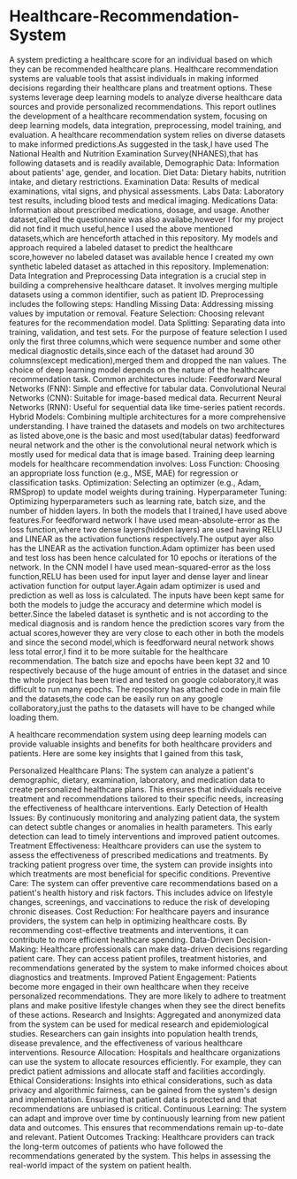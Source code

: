 # Healthcare-Recommendation-System
A system predicting a healthcare score for an individual based on which they can be recommended healthcare plans.
Healthcare recommendation systems are valuable tools that assist individuals in making informed decisions regarding their healthcare plans and treatment options. These systems leverage deep learning models to analyze diverse healthcare data sources and provide personalized recommendations. This report outlines the development of a healthcare recommendation system, focusing on deep learning models, data integration, preprocessing, model training, and evaluation.
A healthcare recommendation system relies on diverse datasets to make informed predictions.As suggested in the task,I have used The National Health and Nutrition Examination Survey(NHANES),that has following datasets and is readily available,
Demographic Data: Information about patients' age, gender, and location.
Diet Data: Dietary habits, nutrition intake, and dietary restrictions.
Examination Data: Results of medical examinations, vital signs, and physical assessments.
Labs Data: Laboratory test results, including blood tests and medical imaging.
Medications Data: Information about prescribed medications, dosage, and usage.
Another dataset,called the questionnaire was also availabe,however I for my project did not find it much useful,hence I used the above mentioned datasets,which are henceforth attached in this repository.
My models and approach required a labeled dataset to predict the healthcare score,however no labeled dataset was available hence I created my own synthetic labeled dataset as attached in this repository.
Implemenation: Data Integration and Preprocessing
Data integration is a crucial step in building a comprehensive healthcare dataset. It involves merging multiple datasets using a common identifier, such as patient ID. Preprocessing includes the following steps:
Handling Missing Data: Addressing missing values by imputation or removal.
Feature Selection: Choosing relevant features for the recommendation model.
Data Splitting: Separating data into training, validation, and test sets.
For the purpose of feature selection I used only the first three columns,which were sequence number and some other medical diagnostic details,since each of the dataset had around 30 columns(except medication),merged them and dropped the nan values.
The choice of deep learning model depends on the nature of the healthcare recommendation task. Common architectures include:
Feedforward Neural Networks (FNN): Simple and effective for tabular data.
Convolutional Neural Networks (CNN): Suitable for image-based medical data.
Recurrent Neural Networks (RNN): Useful for sequential data like time-series patient records.
Hybrid Models: Combining multiple architectures for a more comprehensive understanding.
I have trained the datasets and models on two architectures as listed above,one is the basic and most used(tabular datas) feedforward neural network and the other is the convolutional neural network which is mostly used for medical data that is image based.
Training deep learning models for healthcare recommendation involves:
Loss Function: Choosing an appropriate loss function (e.g., MSE, MAE) for regression or classification tasks.
Optimization: Selecting an optimizer (e.g., Adam, RMSprop) to update model weights during training.
Hyperparameter Tuning: Optimizing hyperparameters such as learning rate, batch size, and the number of hidden layers.
In both the models that I trained,I have used above features.For feedforward network I have used mean-absolute-error as the loss function,where two dense layers(hidden layers) are used having RELU and LINEAR as the activation functions respectively.The output ayer also has the LINEAR as the activation function.Adam optimizer has been used and test loss has been hence calculated for 10 epochs or iterations of the network.
In the CNN model I have used mean-squared-error as the loss function,RELU has been used for input layer and dense layer and linear activation function for output layer.Again adam optimizer is used and prediction as well as loss is calculated.
The inputs have been kept same for both the models to judge the accuracy and determine which model is better.Since the labeled dataset is synthetic and is not according to the medical diagnosis and is random hence the prediction scores vary from the actual scores,however they are very close to each other in both the models and since the second model,which is feedforward neural network shows less total error,I find it to be more suitable for the healthcare recommendation.
The batch size and epochs have been kept 32 and 10 respectively because of the huge amount of entries in the dataset and since the whole project has been tried and tested on google colaboratory,it was difficult to run many epochs.
The repository has attached code in main file and the datasets,the code can be easily run on any google collaboratory,just the paths to the datasets will have to be changed while loading them.

A healthcare recommendation system using deep learning models can provide valuable insights and benefits for both healthcare providers and patients. Here are some key insights that I gained from this task,

Personalized Healthcare Plans: The system can analyze a patient's demographic, dietary, examination, laboratory, and medication data to create personalized healthcare plans. This ensures that individuals receive treatment and recommendations tailored to their specific needs, increasing the effectiveness of healthcare interventions.
Early Detection of Health Issues: By continuously monitoring and analyzing patient data, the system can detect subtle changes or anomalies in health parameters. This early detection can lead to timely interventions and improved patient outcomes.
Treatment Effectiveness: Healthcare providers can use the system to assess the effectiveness of prescribed medications and treatments. By tracking patient progress over time, the system can provide insights into which treatments are most beneficial for specific conditions.
Preventive Care: The system can offer preventive care recommendations based on a patient's health history and risk factors. This includes advice on lifestyle changes, screenings, and vaccinations to reduce the risk of developing chronic diseases.
Cost Reduction: For healthcare payers and insurance providers, the system can help in optimizing healthcare costs. By recommending cost-effective treatments and interventions, it can contribute to more efficient healthcare spending.
Data-Driven Decision-Making: Healthcare professionals can make data-driven decisions regarding patient care. They can access patient profiles, treatment histories, and recommendations generated by the system to make informed choices about diagnostics and treatments.
Improved Patient Engagement: Patients become more engaged in their own healthcare when they receive personalized recommendations. They are more likely to adhere to treatment plans and make positive lifestyle changes when they see the direct benefits of these actions.
Research and Insights: Aggregated and anonymized data from the system can be used for medical research and epidemiological studies. Researchers can gain insights into population health trends, disease prevalence, and the effectiveness of various healthcare interventions.
Resource Allocation: Hospitals and healthcare organizations can use the system to allocate resources efficiently. For example, they can predict patient admissions and allocate staff and facilities accordingly.
Ethical Considerations: Insights into ethical considerations, such as data privacy and algorithmic fairness, can be gained from the system's design and implementation. Ensuring that patient data is protected and that recommendations are unbiased is critical.
Continuous Learning: The system can adapt and improve over time by continuously learning from new patient data and outcomes. This ensures that recommendations remain up-to-date and relevant.
Patient Outcomes Tracking: Healthcare providers can track the long-term outcomes of patients who have followed the recommendations generated by the system. This helps in assessing the real-world impact of the system on patient health.
